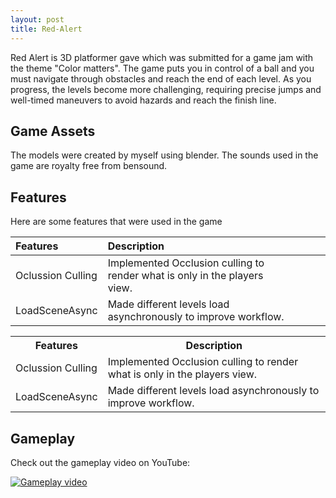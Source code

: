 ```yaml
---
layout: post
title: Red-Alert
---
```


Red Alert is 3D platformer gave which was submitted for a game jam with the theme "Color matters". The game puts you in control of a ball and you must navigate through obstacles and reach the end of each level. As you progress, the levels become more challenging, requiring precise jumps and well-timed maneuvers to avoid hazards and reach the finish line.


## Game Assets

The models were created by myself using blender. The sounds used in the game are royalty free from bensound.


## Features

Here are some features that were used in the game

| Features               | Description                                                            |
| :---------------------|:-----------------------------------------------------------------------|
| Oclussion Culling      | <div style="width: 75%">Implemented Occlusion culling to render what is only in the players view.</div> |
| LoadSceneAsync         | <div style="width: 90%">Made different levels load asynchronously to improve workflow.</div> |

<table>
  <col style="width:20%">
  <col style="width:80%">
  <tr>
    <th>Features</th>
    <th>Description</th>
  </tr>
  <tr>
    <td>Oclussion Culling</td>
    <td>Implemented Occlusion culling to render what is only in the players view.</td>
  </tr>
  <tr>
    <td>LoadSceneAsync</td>
    <td>Made different levels load asynchronously to improve workflow.</td>
  </tr>
</table>



## Gameplay

Check out the gameplay video on YouTube:

[![Gameplay video](https://img.youtube.com/vi/RsPWGuCCzLQ/0.jpg)](https://www.youtube.com/watch?v=RsPWGuCCzLQ)

